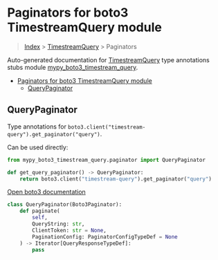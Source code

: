 # Paginators for boto3 TimestreamQuery module

> [Index](../README.md) > [TimestreamQuery](./README.md) > Paginators

Auto-generated documentation for [TimestreamQuery](https://boto3.amazonaws.com/v1/documentation/api/latest/reference/services/timestream-query.html#TimestreamQuery)
type annotations stubs module [mypy_boto3_timestream_query](https://pypi.org/project/mypy-boto3-timestream-query/).

- [Paginators for boto3 TimestreamQuery module](#paginators-for-boto3-timestreamquery-module)
  - [QueryPaginator](#querypaginator)

## QueryPaginator

Type annotations for `boto3.client("timestream-query").get_paginator("query")`.

Can be used directly:

```python
from mypy_boto3_timestream_query.paginator import QueryPaginator

def get_query_paginator() -> QueryPaginator:
    return boto3.client("timestream-query").get_paginator("query")
```

[Open boto3 documentation](https://boto3.amazonaws.com/v1/documentation/api/latest/reference/services/timestream-query.html#TimestreamQuery.Paginator.Query)

```python
class QueryPaginator(Boto3Paginator):
    def paginate(
        self,
        QueryString: str,
        ClientToken: str = None,
        PaginationConfig: PaginatorConfigTypeDef = None
    ) -> Iterator[QueryResponseTypeDef]:
        pass
```
